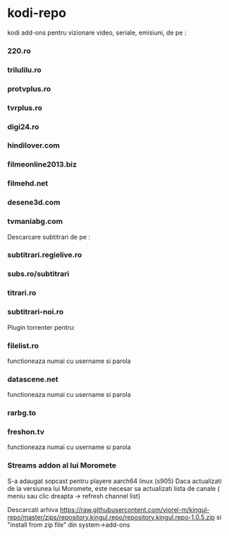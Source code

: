 # kodi-repo
kodi add-ons pentru vizionare video, seriale, emisiuni, de pe : 

### 220.ro

### trilulilu.ro

### protvplus.ro

### tvrplus.ro

### digi24.ro

### hindilover.com

### filmeonline2013.biz

### filmehd.net

### desene3d.com

### tvmaniabg.com

Descarcare subtitrari de pe :

### subtitrari.regielive.ro
### subs.ro/subtitrari
### titrari.ro
### subtitrari-noi.ro

Plugin torrenter pentru:

### filelist.ro
functioneaza numai cu username si parola
### datascene.net
functioneaza numai cu username si parola
### rarbg.to
### freshon.tv
functioneaza numai cu username si parola

### Streams addon al lui Moromete
S-a adaugat sopcast pentru playere aarch64 linux (s905)
Daca actualizati de la versiunea lui Moromete, este necesar sa actualizati lista de canale ( meniu sau clic dreapta -> refresh channel list)


Descarcati arhiva https://raw.githubusercontent.com/viorel-m/kingul-repo/master/zips/repository.kingul.repo/repository.kingul.repo-1.0.5.zip si "install from zip file" din system->add-ons
